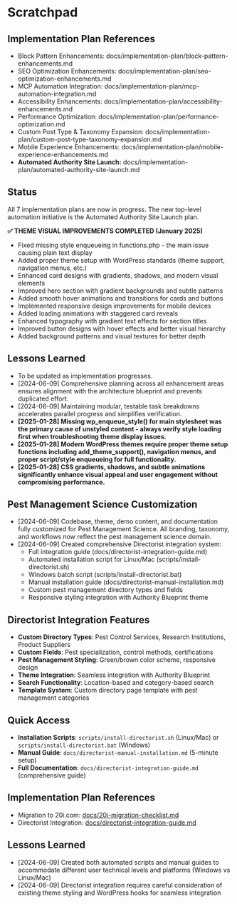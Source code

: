 # Scratchpad

## Implementation Plan References
- Block Pattern Enhancements: docs/implementation-plan/block-pattern-enhancements.md
- SEO Optimization Enhancements: docs/implementation-plan/seo-optimization-enhancements.md
- MCP Automation Integration: docs/implementation-plan/mcp-automation-integration.md
- Accessibility Enhancements: docs/implementation-plan/accessibility-enhancements.md
- Performance Optimization: docs/implementation-plan/performance-optimization.md
- Custom Post Type & Taxonomy Expansion: docs/implementation-plan/custom-post-type-taxonomy-expansion.md
- Mobile Experience Enhancements: docs/implementation-plan/mobile-experience-enhancements.md
- **Automated Authority Site Launch:** docs/implementation-plan/automated-authority-site-launch.md

## Status
All 7 implementation plans are now in progress. The new top-level automation initiative is the Automated Authority Site Launch plan.

**✅ THEME VISUAL IMPROVEMENTS COMPLETED (January 2025)**
- Fixed missing style enqueueing in functions.php - the main issue causing plain text display
- Added proper theme setup with WordPress standards (theme support, navigation menus, etc.)
- Enhanced card designs with gradients, shadows, and modern visual elements
- Improved hero section with gradient backgrounds and subtle patterns
- Added smooth hover animations and transitions for cards and buttons
- Implemented responsive design improvements for mobile devices
- Added loading animations with staggered card reveals
- Enhanced typography with gradient text effects for section titles
- Improved button designs with hover effects and better visual hierarchy
- Added background patterns and visual textures for better depth

## Lessons Learned
- To be updated as implementation progresses.
- [2024-06-09] Comprehensive planning across all enhancement areas ensures alignment with the architecture blueprint and prevents duplicated effort.
- [2024-06-09] Maintaining modular, testable task breakdowns accelerates parallel progress and simplifies verification.
- **[2025-01-28] Missing wp_enqueue_style() for main stylesheet was the primary cause of unstyled content - always verify style loading first when troubleshooting theme display issues.**
- **[2025-01-28] Modern WordPress themes require proper theme setup functions including add_theme_support(), navigation menus, and proper script/style enqueueing for full functionality.**
- **[2025-01-28] CSS gradients, shadows, and subtle animations significantly enhance visual appeal and user engagement without compromising performance.**

## Pest Management Science Customization
- [2024-06-09] Codebase, theme, demo content, and documentation fully customized for Pest Management Science. All branding, taxonomy, and workflows now reflect the pest management science domain.
- [2024-06-09] Created comprehensive Directorist integration system:
  - Full integration guide (docs/directorist-integration-guide.md)
  - Automated installation script for Linux/Mac (scripts/install-directorist.sh)
  - Windows batch script (scripts/install-directorist.bat)
  - Manual installation guide (docs/directorist-manual-installation.md)
  - Custom pest management directory types and fields
  - Responsive styling integration with Authority Blueprint theme

## Directorist Integration Features
- **Custom Directory Types**: Pest Control Services, Research Institutions, Product Suppliers
- **Custom Fields**: Pest specialization, control methods, certifications
- **Pest Management Styling**: Green/brown color scheme, responsive design
- **Theme Integration**: Seamless integration with Authority Blueprint
- **Search Functionality**: Location-based and category-based search
- **Template System**: Custom directory page template with pest management categories

## Quick Access
- **Installation Scripts**: `scripts/install-directorist.sh` (Linux/Mac) or `scripts/install-directorist.bat` (Windows)
- **Manual Guide**: `docs/directorist-manual-installation.md` (5-minute setup)
- **Full Documentation**: `docs/directorist-integration-guide.md` (comprehensive guide)

## Implementation Plan References
- Migration to 20i.com: [docs/20i-migration-checklist.md](docs/20i-migration-checklist.md)
- Directorist Integration: [docs/directorist-integration-guide.md](docs/directorist-integration-guide.md)

## Lessons Learned
- [2024-06-09] Created both automated scripts and manual guides to accommodate different user technical levels and platforms (Windows vs Linux/Mac)
- [2024-06-09] Directorist integration requires careful consideration of existing theme styling and WordPress hooks for seamless integration 